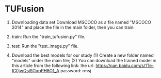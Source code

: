# TUFusion

1. Downloading data set
Download MSCOCO as a file named "MSCOCO 2014" and place the file in the main folder, then you can train.

2. train:
Run the "train_tufusion.py" file.

3. test:
Run the "test_image.py" file.

4. Download the best models for our study
(1) Create a new folder named "models" under the main file;
(2) You can download the trained model in this article from the following link:
the url: https://pan.baidu.com/s/1Te-IC0jwQsiSOqpPH8O1_A 
password: rmsj
